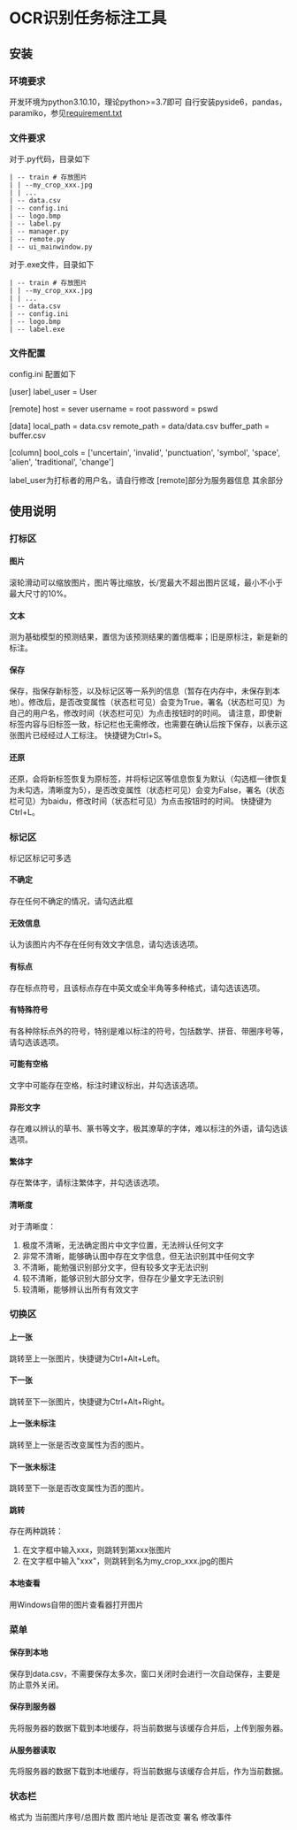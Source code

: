 # OCR识别任务标注工具

## 安装

### 环境要求

开发环境为python3.10.10，理论python>=3.7即可
自行安装pyside6，pandas，paramiko，参见[requirement.txt](https://github.com/Dimweaker/ocr_label/blob/master/requirement.txt)

### 文件要求

对于.py代码，目录如下

```
| -- train # 存放图片
| | --my_crop_xxx.jpg
| | ...
| -- data.csv 
| -- config.ini
| -- logo.bmp
| -- label.py
| -- manager.py
| -- remote.py
| -- ui_mainwindow.py
```

对于.exe文件，目录如下

```
| -- train # 存放图片
| | --my_crop_xxx.jpg
| | ...
| -- data.csv 
| -- config.ini
| -- logo.bmp
| -- label.exe
```

### 文件配置

config.ini 配置如下

[user]
label_user = User

[remote]
host = sever
username = root
password = pswd

[data]
local_path = data.csv
remote_path = data/data.csv
buffer_path = buffer.csv

[column]
bool_cols = ['uncertain', 'invalid', 'punctuation', 'symbol', 'space', 'alien', 'traditional', 'change']



label_user为打标者的用户名，请自行修改
[remote]部分为服务器信息
其余部分

## 使用说明

### 打标区

#### 图片

滚轮滑动可以缩放图片，图片等比缩放，长/宽最大不超出图片区域，最小不小于最大尺寸的10%。

#### 文本

测为基础模型的预测结果，置信为该预测结果的置信概率；旧是原标注，新是新的标注。

#### 保存

保存，指保存新标签，以及标记区等一系列的信息（暂存在内存中，未保存到本地）。修改后，是否改变属性（状态栏可见）会变为True，署名（状态栏可见）为自己的用户名，修改时间（状态栏可见）为点击按钮时的时间。
请注意，即使新标签内容与旧标签一致，标记栏也无需修改，也需要在确认后按下保存，以表示这张图片已经经过人工标注。
快捷键为Ctrl+S。

#### 还原

还原，会将新标签恢复为原标签，并将标记区等信息恢复为默认（勾选框一律恢复为未勾选，清晰度为5），是否改变属性（状态栏可见）会变为False，署名（状态栏可见）为baidu，修改时间（状态栏可见）为点击按钮时的时间。
快捷键为Ctrl+L。

### 标记区

标记区标记可多选

#### 不确定

存在任何不确定的情况，请勾选此框

#### 无效信息

认为该图片内不存在任何有效文字信息，请勾选该选项。

#### 有标点

存在标点符号，且该标点存在中英文或全半角等多种格式，请勾选该选项。

#### 有特殊符号

有各种除标点外的符号，特别是难以标注的符号，包括数学、拼音、带圈序号等，请勾选该选项。

#### 可能有空格

文字中可能存在空格，标注时建议标出，并勾选该选项。

#### 异形文字

存在难以辨认的草书、篆书等文字，极其潦草的字体，难以标注的外语，请勾选该选项。

#### 繁体字

存在繁体字，请标注繁体字，并勾选该选项。

#### 清晰度

对于清晰度：

1. 极度不清晰，无法确定图片中文字位置，无法辨认任何文字
2. 非常不清晰，能够确认图中存在文字信息，但无法识别其中任何文字
3. 不清晰，能勉强识别部分文字，但有较多文字无法识别
4. 较不清晰，能够识别大部分文字，但存在少量文字无法识别
5. 较清晰，能够辨认出所有有效文字

### 切换区

#### 上一张

跳转至上一张图片，快捷键为Ctrl+Alt+Left。

#### 下一张

跳转至下一张图片，快捷键为Ctrl+Alt+Right。

#### 上一张未标注

跳转至上一张是否改变属性为否的图片。

#### 下一张未标注

跳转至下一张是否改变属性为否的图片。

#### 跳转

存在两种跳转：

1. 在文字框中输入xxx，则跳转到第xxx张图片
2. 在文字框中输入"xxx"，则跳转到名为my_crop_xxx.jpg的图片

#### 本地查看

用Windows自带的图片查看器打开图片

### 菜单

#### 保存到本地

保存到data.csv，不需要保存太多次，窗口关闭时会进行一次自动保存，主要是防止意外关闭。

#### 保存到服务器

先将服务器的数据下载到本地缓存，将当前数据与该缓存合并后，上传到服务器。

#### 从服务器读取

先将服务器的数据下载到本地缓存，将当前数据与该缓存合并后，作为当前数据。

### 状态栏

格式为
当前图片序号/总图片数 图片地址 是否改变 署名 修改事件










